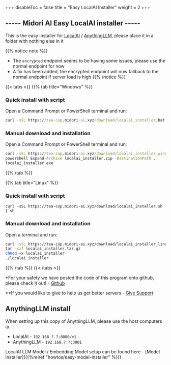 
+++
disableToc = false
title = "Easy LocalAI Installer"
weight = 2
+++

## ----- Midori AI Easy LocalAI installer -----
This is the easy installer for [LocalAI](https://github.com/mudler/LocalAI) / [AnythingLLM](https://github.com/Mintplex-Labs/anything-llm), please place it in a folder with nothing else in it

{{% notice note %}}
- The ``encrypted`` endpoint seems to be having some issues, please use the normal endpoint for now
- A fix has been added, the encrypted endpoint will now fallback to the normal endpoint if server load is high
{{% /notice %}}

{{< tabs >}}
{{% tab title="Windows" %}}
### Quick install with script

Open a Command Prompt or PowerShell terminal and run:

```bat
curl -sSL https://tea-cup.midori-ai.xyz/download/localai_installer.bat -o localai_installer.bat; localai_installer.bat
```

### Manual download and installation

Open a Command Prompt or PowerShell terminal and run:

```bat
curl -sSL https://tea-cup.midori-ai.xyz/download/localai_installer_windows.zip -o localai_installer.zip
powershell Expand-Archive localai_installer.zip -DestinationPath .
localai_installer.exe
```
{{% /tab %}}

{{% tab title="Linux" %}}
### Quick install with script

```
curl -sSL https://tea-cup.midori-ai.xyz/download/localai_installer.sh | sh
```

### Manual download and installation

Open a terminal and run:

```sh
curl -sSL https://tea-cup.midori-ai.xyz/download/localai_installer_linux.tar.gz -o localai_installer.tar.gz
tar -xzf localai_installer.tar.gz
chmod +x localai_installer
./localai_installer
```

{{% /tab %}}
{{< /tabs >}}

*For your safety we have posted the code of this program onto github, please check it out! - [Github](https://github.com/lunamidori5/Midori-AI/tree/master/other_files)

**If you would like to give to help us get better servers - [Give Support](https://paypal.me/midoricookieclub?country.x=US&locale.x=en_US)

## AnythingLLM install

When setting up this copy of AnythingLLM, please use the host computers ip. 
- LocalAI - ``192.168.?.?:8080/v1``
- AnythingLLM - ``192.168.?.?:3001``

LocalAI LLM Model / Embedding Model setup can be found here - [Model Installer]({{%relref "howtos/easy-model-installer" %}})